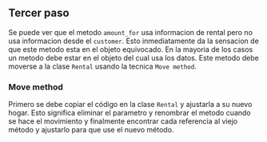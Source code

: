 
## Tercer paso

Se puede ver que el metodo `amount_for` usa informacion de rental pero no usa
informacion desde el `customer`. Esto inmediatamente da la sensacion de que 
este metodo esta en el objeto equivocado. En la mayoria de los casos un metodo
debe estar en el objeto del cual usa los datos. Este metodo debe moverse a
la clase `Rental` usando la tecnica `Move method`.

### Move method
Primero se debe copiar el código en la clase `Rental` y ajustarla a su nuevo
hogar. Esto significa eliminar el parametro y renombrar el metodo cuando se
hace el movimiento y finalmente encontrar cada referencia al viejo método 
y ajustarlo para que use el nuevo método.
